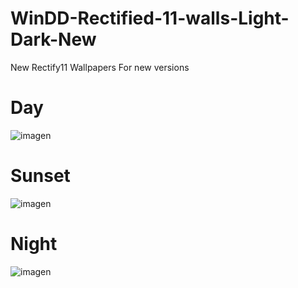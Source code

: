 # WinDD-Rectified-11-walls-Light-Dark-New
New Rectify11 Wallpapers For new versions

# Day
![imagen](https://github.com/V1vidExplorer/WinDD-Rectified-11-walls-Light-Dark-New/assets/96501474/2840f5fd-8209-4dc7-a38c-18742093b1be)

# Sunset
![imagen](https://github.com/V1vidExplorer/WinDD-Rectified-11-walls-Light-Dark-New/assets/96501474/512bf267-f603-4f53-ae0a-c8c660521064)

# Night
![imagen](https://github.com/V1vidExplorer/WinDD-Rectified-11-walls-Light-Dark-New/assets/96501474/ddf1aab4-bf65-412a-8b89-76328bb2347b)
